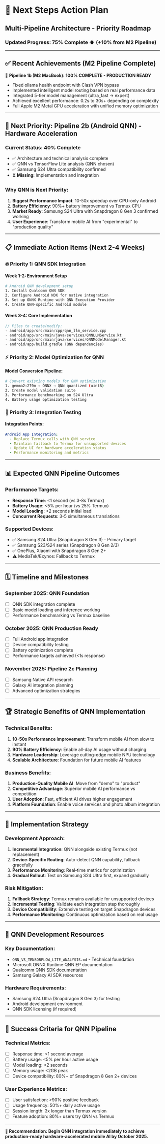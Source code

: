# 🚀 Next Steps Action Plan
## Multi-Pipeline Architecture - Priority Roadmap

### Updated Progress: **75% Complete** ⬆️ (+10% from M2 Pipeline)

---

## ✅ **Recent Achievements (M2 Pipeline Complete)**

🍎 **Pipeline 1b (M2 MacBook)**: **100% COMPLETE - PRODUCTION READY**
- Fixed ollama health endpoint with Clash VPN bypass
- Implemented intelligent model routing based on real performance data
- Integrated 5-tier model management (ultra_fast → expert)
- Achieved excellent performance: 0.2s to 30s+ depending on complexity
- Full Apple M2 Metal GPU acceleration with unified memory optimization

---

## 🎯 **Next Priority: Pipeline 2b (Android QNN) - Hardware Acceleration**

### **Current Status: 40% Complete**
- ✅ Architecture and technical analysis complete
- ✅ QNN vs TensorFlow Lite analysis (QNN chosen)
- ✅ Samsung S24 Ultra compatibility confirmed
- ⏳ **Missing**: Implementation and integration

### **Why QNN is Next Priority:**
1. **Biggest Performance Impact**: 10-50x speedup over CPU-only Android
2. **Battery Efficiency**: 90%+ battery improvement vs Termux CPU
3. **Market Ready**: Samsung S24 Ultra with Snapdragon 8 Gen 3 confirmed working
4. **User Experience**: Transform mobile AI from "experimental" to "production quality"

---

## 📋 **Immediate Action Items (Next 2-4 Weeks)**

### **🔥 Priority 1: QNN SDK Integration**

#### **Week 1-2: Environment Setup**
```bash
# Android QNN development setup
1. Install Qualcomm QNN SDK
2. Configure Android NDK for native integration  
3. Set up ONNX Runtime with QNN Execution Provider
4. Create QNN-specific Android module
```

#### **Week 3-4: Core Implementation**
```kotlin
// Files to create/modify:
- android/app/src/main/cpp/qnn_llm_service.cpp
- android/app/src/main/java/services/QNNLLMService.kt
- android/app/src/main/java/services/QNNModelManager.kt
- android/app/build.gradle (QNN dependencies)
```

### **⚡ Priority 2: Model Optimization for QNN**

#### **Model Conversion Pipeline:**
```bash
# Convert existing models for QNN optimization
1. gemma2:270m → ONNX → QNN quantized (uint8)
2. Create model validation suite
3. Performance benchmarking on S24 Ultra
4. Battery usage optimization testing
```

### **🔧 Priority 3: Integration Testing**

#### **Integration Points:**
```yaml
Android App Integration:
  - Replace Termux calls with QNN service
  - Maintain fallback to Termux for unsupported devices
  - Update UI for hardware acceleration status
  - Performance monitoring and metrics
```

---

## 📊 **Expected QNN Pipeline Outcomes**

### **Performance Targets:**
- **Response Time**: <1 second (vs 3-8s Termux)
- **Battery Usage**: <5% per hour (vs 25% Termux) 
- **Model Loading**: <2 seconds initial load
- **Concurrent Requests**: 3-5 simultaneous translations

### **Supported Devices:**
- ✅ Samsung S24 Ultra (Snapdragon 8 Gen 3) - Primary target
- ✅ Samsung S23/S24 series (Snapdragon 8 Gen 2/3)
- ✅ OnePlus, Xiaomi with Snapdragon 8 Gen 2+
- ⚠️ MediaTek/Exynos: Fallback to Termux

---

## 🗓️ **Timeline and Milestones**

### **September 2025: QNN Foundation**
- [ ] QNN SDK integration complete
- [ ] Basic model loading and inference working
- [ ] Performance benchmarking vs Termux baseline

### **October 2025: QNN Production Ready**  
- [ ] Full Android app integration
- [ ] Device compatibility testing
- [ ] Battery optimization complete
- [ ] Performance targets achieved (<1s response)

### **November 2025: Pipeline 2c Planning**
- [ ] Samsung Native API research
- [ ] Galaxy AI integration planning  
- [ ] Advanced optimization strategies

---

## 🏆 **Strategic Benefits of QNN Implementation**

### **Technical Benefits:**
1. **10-50x Performance Improvement**: Transform mobile AI from slow to instant
2. **90% Battery Efficiency**: Enable all-day AI usage without charging
3. **Hardware Leadership**: Leverage cutting-edge mobile NPU technology
4. **Scalable Architecture**: Foundation for future mobile AI features

### **Business Benefits:**
1. **Production-Quality Mobile AI**: Move from "demo" to "product"
2. **Competitive Advantage**: Superior mobile AI performance vs competition  
3. **User Adoption**: Fast, efficient AI drives higher engagement
4. **Platform Foundation**: Enable voice services and photo album integration

---

## 🔧 **Implementation Strategy**

### **Development Approach:**
1. **Incremental Integration**: QNN alongside existing Termux (not replacement)
2. **Device-Specific Routing**: Auto-detect QNN capability, fallback gracefully
3. **Performance Monitoring**: Real-time metrics for optimization
4. **Gradual Rollout**: Test on Samsung S24 Ultra first, expand gradually

### **Risk Mitigation:**
1. **Fallback Strategy**: Termux remains available for unsupported devices
2. **Incremental Testing**: Validate each integration step thoroughly
3. **Device Compatibility**: Extensive testing on target Snapdragon devices
4. **Performance Monitoring**: Continuous optimization based on real usage

---

## 📱 **QNN Development Resources**

### **Key Documentation:**
- `QNN_VS_TENSORFLOW_LITE_ANALYSIS.md` - Technical foundation
- Microsoft ONNX Runtime QNN EP documentation
- Qualcomm QNN SDK documentation
- Samsung Galaxy AI SDK resources

### **Hardware Requirements:**
- Samsung S24 Ultra (Snapdragon 8 Gen 3) for testing
- Android development environment
- QNN SDK licensing (if required)

---

## 🎯 **Success Criteria for QNN Pipeline**

### **Technical Metrics:**
- [ ] Response time: <1 second average
- [ ] Battery usage: <5% per hour active usage
- [ ] Model loading: <2 seconds
- [ ] Memory usage: <2GB peak
- [ ] Device compatibility: 80%+ of Snapdragon 8 Gen 2+ devices

### **User Experience Metrics:**
- [ ] User satisfaction: >90% positive feedback
- [ ] Usage frequency: 50%+ daily active usage
- [ ] Session length: 3x longer than Termux version
- [ ] Feature adoption: 80%+ users try QNN vs Termux

---

**🚀 Recommendation: Begin QNN integration immediately to achieve production-ready hardware-accelerated mobile AI by October 2025.**
